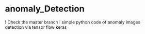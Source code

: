 # anomaly_Detection
! Check the master branch !
simple python code of anomaly images detection via tensor flow keras
